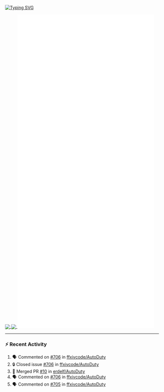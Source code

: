 [![Typing SVG](https://readme-typing-svg.demolab.com?font=Fira+Code&duration=1000&pause=1000&multiline=true&repeat=false&width=435&lines=Simon+Latusek+%7C+Gameplay+Engineer)](https://git.io/typing-svg)

<a href="https://github.com/anuraghazra/github-readme-stats">
  <img height=200 align="center" src="https://github-readme-stats.vercel.app/api?username=erdelf&theme=radical" />
</a>
<a href="https://github.com/anuraghazra/convoychat">
  <img height=200 align="center" src="https://streak-stats.demolab.com?user=erdelf&theme=radical&mode=weekly" />
</a>

<picture>
  <img src="/github-metrics.svg" alt="Metrics">
</picture>

---

### :zap: Recent Activity
<!--START_SECTION:activity-->
1. 🗣 Commented on [#706](https://github.com/ffxivcode/AutoDuty/issues/706#issuecomment-2552498745) in [ffxivcode/AutoDuty](https://github.com/ffxivcode/AutoDuty)
2. 🔒 Closed issue [#706](https://github.com/ffxivcode/AutoDuty/issues/706) in [ffxivcode/AutoDuty](https://github.com/ffxivcode/AutoDuty)
3. 🎉 Merged PR [#10](https://github.com/erdelf/AutoDuty/pull/10) in [erdelf/AutoDuty](https://github.com/erdelf/AutoDuty)
4. 🗣 Commented on [#706](https://github.com/ffxivcode/AutoDuty/issues/706#issuecomment-2551163751) in [ffxivcode/AutoDuty](https://github.com/ffxivcode/AutoDuty)
5. 🗣 Commented on [#705](https://github.com/ffxivcode/AutoDuty/issues/705#issuecomment-2543797835) in [ffxivcode/AutoDuty](https://github.com/ffxivcode/AutoDuty)
<!--END_SECTION:activity-->

<!--
**erdelf/erdelf** is a ✨ _special_ ✨ repository because its `README.md` (this file) appears on your GitHub profile.

Here are some ideas to get you started:

- 🔭 I’m currently working on ...
- 🌱 I’m currently learning ...
- 👯 I’m looking to collaborate on ...
- 🤔 I’m looking for help with ...
- 💬 Ask me about ...
- 📫 How to reach me: ...
- 😄 Pronouns: ...
- ⚡ Fun fact: ...
-->
